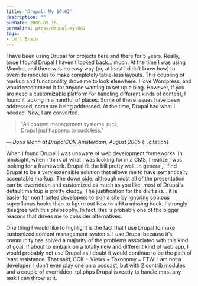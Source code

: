 ```yaml
---
title: 'Drupal: My $0.02'
description: ""
pubDate: 2009-09-16
permalink: prose/drupal-my-002
tags:
- Left Brain
---
```


I have been using Drupal for projects here and there for 5 years.  Really, once I found Drupal I haven't looked back… much. At the time I was using Mambo, and there was no easy way (or, at least I didn’t know how) to override modules to make completely table-less layouts. This coupling of markup and functionality drove me to look elsewhere. I love Wordpress, and would recommend it for anyone wanting to set up a blog. However, if you are need a customizable platform for handling different kinds of content, I found it lacking in a handful of places. Some of these issues have been addressed, some are being addressed. At the time, Drupal had what I needed. Now, I am converted.

> "All content management systems suck,<br>Drupal just happens to suck less."

 — <cite>Boris Mann at DrupalCON Amsterdam, August 2005</cite>
{: .citation}

When I found Drupal I was unaware of web development frameworks. In hindsight, when I think of what I was looking for in a CMS, I realize I was looking for a framework. Drupal fit the bill pretty well. In general, I find Drupal to be a very extensible solution that allows me to have semantically acceptable markup. The down side: although most all of the presentation can be overridden and customized as much as you like, most of Drupal’s default markup is pretty cludgy. The justification for the divitis is… it is easier for non fronted developers to skin a site by ignoring copious superfluous hooks than to figure out how to add a missing hook. I strongly disagree with this philosophy. In fact, this is probably one of the bigger reasons that drives me to consider alternatives.

One thing I would like to highlight is the fact that I use Drupal to make customized content management systems. I use Drupal because it’s community has solved a majority of the problems associated with this kind of goal. If about to embark on a totally new and different kind of web app, I would probably not use Drupal as I doubt it would continue to be the path of least resistance. That said, CCK + Views + Taxonomy = FTW! I am not a developer, I don’t even play one on a podcast, but with 2 contrib modules and a couple of overridden .tpl.phps Drupal is ready to handle most any task I can throw at it.
